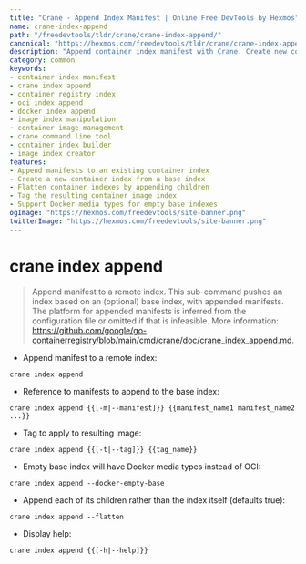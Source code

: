 ```yaml
---
title: "Crane - Append Index Manifest | Online Free DevTools by Hexmos"
name: crane-index-append
path: "/freedevtools/tldr/crane/crane-index-append/"
canonical: "https://hexmos.com/freedevtools/tldr/crane/crane-index-append/"
description: "Append container index manifest with Crane. Create new container image indexes by adding manifests. Free online tool, no registration required."
category: common
keywords:
- container index manifest
- crane index append
- container registry index
- oci index append
- docker index append
- image index manipulation
- container image management
- crane command line tool
- container index builder
- image index creator
features:
- Append manifests to an existing container index
- Create a new container index from a base index
- Flatten container indexes by appending children
- Tag the resulting container image index
- Support Docker media types for empty base indexes
ogImage: "https://hexmos.com/freedevtools/site-banner.png"
twitterImage: "https://hexmos.com/freedevtools/site-banner.png"
---
```


# crane index append

> Append manifest to a remote index.
> This sub-command pushes an index based on an (optional) base index, with appended manifests.
> The platform for appended manifests is inferred from the configuration file or omitted if that is infeasible.
> More information: <https://github.com/google/go-containerregistry/blob/main/cmd/crane/doc/crane_index_append.md>.

- Append manifest to a remote index:

`crane index append`

- Reference to manifests to append to the base index:

`crane index append {{[-m|--manifest]}} {{manifest_name1 manifest_name2 ...}}`

- Tag to apply to resulting image:

`crane index append {{[-t|--tag]}} {{tag_name}}`

- Empty base index will have Docker media types instead of OCI:

`crane index append --docker-empty-base`

- Append each of its children rather than the index itself (defaults true):

`crane index append --flatten`

- Display help:

`crane index append {{[-h|--help]}}`
